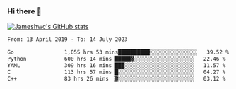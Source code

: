 ### Hi there 👋

[![Jameshwc's GitHub stats](https://github-readme-stats.vercel.app/api?username=jameshwc)](https://github.com/anuraghazra/github-readme-stats)

<!--START_SECTION:waka-->

```txt
From: 13 April 2019 - To: 14 July 2023

Go                1,055 hrs 53 mins██████████░░░░░░░░░░░░░░░   39.52 %
Python            600 hrs 14 mins █████▓░░░░░░░░░░░░░░░░░░░   22.46 %
YAML              309 hrs 16 mins ███░░░░░░░░░░░░░░░░░░░░░░   11.57 %
C                 113 hrs 57 mins █░░░░░░░░░░░░░░░░░░░░░░░░   04.27 %
C++               83 hrs 26 mins  ▓░░░░░░░░░░░░░░░░░░░░░░░░   03.12 %
```

<!--END_SECTION:waka-->